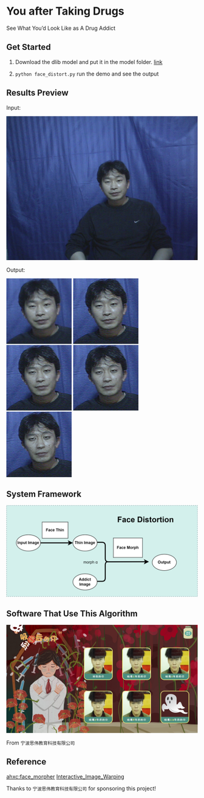 # You after Taking Drugs

See What You’d Look Like as A Drug Addict

## Get Started

1. Download the dlib model and put it in the model folder. [link](http://dlib.net/files/shape_predictor_68_face_landmarks.dat.bz2)

2. `python face_distort.py` run the demo and see the output

## Results Preview

Input:

![image](resources/customer2.png)

Output:

![image](resources/cut_img.png)
![image](resources/merge.png)
![image](resources/merge2.png)
![image](resources/merge3.png)
![image](resources/merge4.png)

## System Framework

![image](resources/face_distort_algorithm%20-%20en.png)

## Software That Use This Algorithm

![image](resources/software.png)

From `宁波思伟教育科技有限公司`

## Reference

[ahxc:face_morpher](https://github.com/ahxc/face_morpher)
[Interactive_Image_Warping](http://www.gson.org/thesis/warping-thesis.pdf)

Thanks to `宁波思伟教育科技有限公司` for sponsoring this project!
